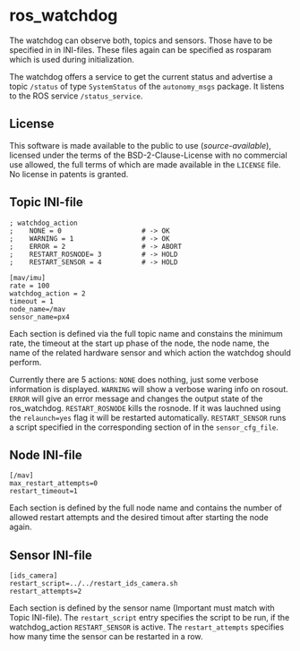 # ros_watchdog

The watchdog can observe both, topics and sensors. Those have to be specified in in INI-files.
These files again can be specified as rosparam which is used during initialization. 

The watchdog offers a service to get the current status and advertise a topic `/status` of type `SystemStatus` of the `autonomy_msgs` package.
It listens to the ROS service `/status_service`.

## License
This software is made available to the public to use (_source-available_), licensed under the terms of the BSD-2-Clause-License with no commercial use allowed, the full terms of which are made available in the `LICENSE` file. No license in patents is granted.


## Topic INI-file

```commandline
; watchdog_action
;    NONE = 0                    # -> OK
;    WARNING = 1                 # -> OK
;    ERROR = 2                   # -> ABORT
;    RESTART_ROSNODE= 3          # -> HOLD
;    RESTART_SENSOR = 4          # -> HOLD

[mav/imu]
rate = 100
watchdog_action = 2
timeout = 1
node_name=/mav
sensor_name=px4
```

Each section is defined via the full topic name and constains the minimum rate, the timeout at the start up phase of the node, the node name, the name of the related hardware sensor and which action the watchdog should perform.

Currently there are 5 actions: `NONE` does nothing, just some verbose information is displayed. `WARNING` will show a verbose waring info on rosout. `ERROR` will give an error message and changes the output state of the ros_watchdog.
`RESTART_ROSNODE` kills the rosnode. If it was lauchned using the `relaunch=yes` flag it will be restarted automatically. 
`RESTART_SENSOR` runs a script specified in the corresponding section of in the `sensor_cfg_file`.

## Node INI-file

```commandline
[/mav]
max_restart_attempts=0
restart_timeout=1
```

Each section is defined by the full node name and contains the number of allowed restart attempts and the desired timout after starting the node again.

## Sensor INI-file

```commandline
[ids_camera]
restart_script=../../restart_ids_camera.sh
restart_attempts=2

```

Each section is defined by the sensor name (Important must match with Topic  INI-file).
The `restart_script` entry specifies the script to be run, if the watchdog_action `RESTART_SENSOR` is active.
The `restart_attempts` specifies how many time the sensor can be restarted in a row.

